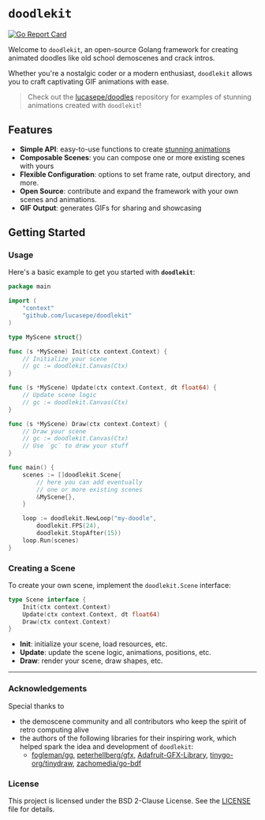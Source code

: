 # `doodlekit`

[![Go Report Card](https://goreportcard.com/badge/github.com/lucasepe/doodlekit)](https://goreportcard.com/report/github.com/lucasepe/doodlekit) <!--&nbsp; &nbsp; ![Coverage](./coverage_badge.svg)-->


Welcome to `doodlekit`, an open-source Golang framework for creating animated doodles like old school demoscenes and crack intros. 

Whether you're a nostalgic coder or a modern enthusiast, `doodlekit` allows you to craft captivating GIF animations with ease.

> Check out the [lucasepe/doodles](https://github.com/lucasepe/doodles) repository for examples of stunning animations created with `doodlekit`!

## Features

- **Simple API**: easy-to-use functions to create [stunning animations](https://github.com/lucasepe/doodles/blob/main/GALLERY_1.md)
- **Composable Scenes**: you can compose one or more existing scenes with yours
- **Flexible Configuration**: options to set frame rate, output directory, and more.
- **Open Source**: contribute and expand the framework with your own scenes and animations.
- **GIF Output**: generates GIFs for sharing and showcasing

## Getting Started

### Usage

Here's a basic example to get you started with **`doodlekit`**:

```go
package main

import (
    "context"
    "github.com/lucasepe/doodlekit"
)

type MyScene struct{}

func (s *MyScene) Init(ctx context.Context) {
    // Initialize your scene
    // gc := doodlekit.Canvas(Ctx)
}

func (s *MyScene) Update(ctx context.Context, dt float64) {
    // Update scene logic
    // gc := doodlekit.Canvas(Ctx)
}

func (s *MyScene) Draw(ctx context.Context) {
    // Draw your scene
    // gc := doodlekit.Canvas(Ctx)
    // Use `gc` to draw your stuff
}

func main() {
    scenes := []doodlekit.Scene{
        // here you can add eventually 
        // one or more existing scenes
        &MyScene{},
    }

    loop := doodlekit.NewLoop("my-doodle", 
        doodlekit.FPS(24), 
        doodlekit.StopAfter(15))
    loop.Run(scenes)
}
```

### Creating a Scene

To create your own scene, implement the `doodlekit.Scene` interface:

```go
type Scene interface {
    Init(ctx context.Context)
    Update(ctx context.Context, dt float64)
    Draw(ctx context.Context)
}
```

- **Init**: initialize your scene, load resources, etc.
- **Update**: update the scene logic, animations, positions, etc.
- **Draw**: render your scene, draw shapes, etc.

---

### Acknowledgements

Special thanks to

- the demoscene community and all contributors who keep the spirit of retro computing alive
- the authors of the following libraries for their inspiring work, which helped spark the idea and development of `doodlekit`: 
  - [fogleman/gg](https://github.com/fogleman/gg), [peterhellberg/gfx](https://github.com/peterhellberg/gfx), [Adafruit-GFX-Library](https://github.com/adafruit/Adafruit-GFX-Library), [tinygo-org/tinydraw](https://github.com/tinygo-org/tinydraw), [zachomedia/go-bdf](https://github.com/zachomedia/go-bdf.git)


### License

This project is licensed under the BSD 2-Clause License. See the [LICENSE](LICENSE) file for details.

